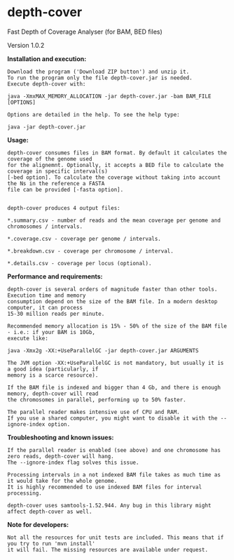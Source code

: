 depth-cover
===========

Fast Depth of Coverage Analyser (for BAM, BED files)

Version 1.0.2


**Installation and execution:**

    Download the program ('Download ZIP button') and unzip it. 
    To run the program only the file depth-cover.jar is needed.
    Execute depth-cover with:
    
    java -XmxMAX_MEMORY_ALLOCATION -jar depth-cover.jar -bam BAM_FILE [OPTIONS]

    Options are detailed in the help. To see the help type:
    
    java -jar depth-cover.jar



**Usage:**

    depth-cover consumes files in BAM format. By default it calculates the coverage of the genome used
    for the alignemnt. Optionally, it accepts a BED file to calculate the coverage in specific interval(s)
    [-bed option]. To calculate the coverage without taking into account the Ns in the reference a FASTA 
    file can be provided [-fasta option].
    
    
    depth-cover produces 4 output files:
    
    *.summary.csv - number of reads and the mean coverage per genome and chromosomes / intervals.
    
    *.coverage.csv - coverage per genome / intervals.
    
    *.breakdown.csv - coverage per chromosome / interval.
    
    *.details.csv - coverage per locus (optional).



**Performance and requirements:**

    depth-cover is several orders of magnitude faster than other tools. Execution time and memory 
    consumption depend on the size of the BAM file. In a modern desktop computer, it can process 
    15-30 million reads per minute.
    
    Recommended memory allocation is 15% - 50% of the size of the BAM file - i.e.: if your BAM is 10Gb,
    execute like: 
    
    java -Xmx2g -XX:+UseParallelGC -jar depth-cover.jar ARGUMENTS
    
    The JVM option -XX:+UseParallelGC is not mandatory, but usually it is a good idea (particularly, if 
    memory is a scarce resource).
    
    If the BAM file is indexed and bigger than 4 Gb, and there is enough memory, depth-cover will read
    the chromosomes in parallel, performing up to 50% faster. 
    
    The parallel reader makes intensive use of CPU and RAM. 
    If you use a shared computer, you might want to disable it with the --ignore-index option.
    


**Troubleshooting and known issues:**
 
    If the parallel reader is enabled (see above) and one chromosome has zero reads, depth-cover will hang.
    The --ignore-index flag solves this issue.
    
    Processing intervals in a not indexed BAM file takes as much time as it would take for the whole genome.
    It is highly recommended to use indexed BAM files for interval processing.
    
    depth-cover uses samtools-1.52.944. Any bug in this library might affect depth-cover as well.



**Note for developers:**

    Not all the resources for unit tests are included. This means that if you try to run 'mvn install' 
    it will fail. The missing resources are available under request.
